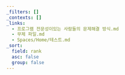 ```yaml
---
_filters: []
_contexts: []
_links:
  - 프로그램 전문성이있는 사람들의 문제해결 방식.md
  - 무제 파일.md
  - Spaces/Home/테스트.md
_sort:
  field: rank
  asc: false
  group: false
---
```

